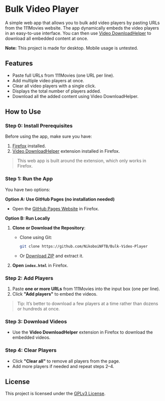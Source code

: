 # Bulk Video Player

A simple web app that allows you to bulk add video players by pasting URLs from the 111Movies website. The app dynamically embeds the video players in an easy-to-use interface. You can then use [Video DownloadHelper](https://www.downloadhelper.net/) to download all embedded content at once.

**Note:** This project is made for desktop. Mobile usage is untested.

## Features

- Paste full URLs from 111Movies (one URL per line).
- Add multiple video players at once.
- Clear all video players with a single click.
- Displays the total number of players added.
- Download all the added content using Video DownloadHelper.

## How to Use

### Step 0: Install Prerequisites
Before using the app, make sure you have:

1. [Firefox](https://www.firefox.com/en-US/thanks/) installed.  
2. [Video DownloadHelper](https://www.downloadhelper.net/) extension installed in Firefox.  

> This web app is built around the extension, which only works in Firefox.

### Step 1: Run the App

You have two options:

**Option A: Use GitHub Pages (no installation needed)**

- Open the [GitHub Pages Website](https://nikoboinftb.github.io/Bulk-Video-Player/) in Firefox.

**Option B: Run Locally**

1. **Clone or Download the Repository**:  
   - Clone using Git:  
     ```bash
     git clone https://github.com/NikoboiNFTB/Bulk-Video-Player
     ```
   - Or [Download ZIP](https://github.com/NikoboiNFTB/Bulk-Video-Player/archive/refs/heads/main.zip) and extract it.

2. **Open `index.html`** in Firefox.

### Step 2: Add Players

1. Paste **one or more URLs** from 111Movies into the input box (one per line).  
2. Click **"Add players"** to embed the videos.

> Tip: It’s better to download a few players at a time rather than dozens or hundreds at once.

### Step 3: Download Videos

- Use the **Video DownloadHelper** extension in Firefox to download the embedded videos.

### Step 4: Clear Players

- Click **"Clear all"** to remove all players from the page.  
- Add more players if needed and repeat steps 2–4.

## License

This project is licensed under the [GPLv3 License](https://www.gnu.org/licenses/gpl-3.0.en.html).

